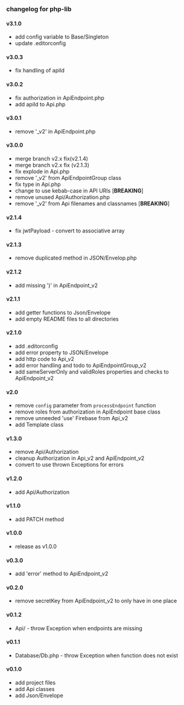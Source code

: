 ### changelog for php-lib

#### v3.1.0

* add config variable to Base/Singleton
* update .editorconfig

#### v3.0.3

* fix handling of apiId

#### v3.0.2

* fix authorization in ApiEndpoint.php
* add apiId to Api.php

#### v3.0.1

* remove '_v2' in ApiEndpoint.php

#### v3.0.0

* merge branch v2.x fix(v2.1.4)
* merge branch v2.x fix (v2.1.3)
* fix explode in Api.php
* remove '_v2' from ApiEndpointGroup class
* fix type in Api.php
* change to use kebab-case in API URIs [**BREAKING**]
* remove unused Api/Authorization.php
* remove '_v2' from Api filenames and classnames [**BREAKING**]


#### v2.1.4

* fix jwtPayload - convert to associative array


#### v2.1.3

* remove duplicated method in JSON/Envelop.php


#### v2.1.2

* add missing ')' in ApiEndpoint_v2


#### v2.1.1

* add getter functions to Json/Envelope
* add empty README files to all directories


#### v2.1.0

* add .editorconfig
* add error property to JSON/Envelope
* add http code to Api_v2
* add error handling and todo to ApiEndpointGroup_v2
* add sameServerOnly and validRoles properties and checks to ApiEndpoint_v2

#### v2.0

* remove `config` parameter from `processEndpoint` function
* remove roles from authorization in ApiEndpoint base class
* remove unneeded 'use' Firebase from Api_v2
* add Template class


#### v1.3.0

* remove Api/Authorization
* cleanup Authorization in Api_v2 and ApiEndpoint_v2
* convert to use thrown Exceptions for errors

#### v1.2.0

* add Api/Authorization

#### v1.1.0

* add PATCH method

#### v1.0.0

* release as v1.0.0

#### v0.3.0

* add 'error' method to ApiEndpoint_v2

#### v0.2.0

* remove secretKey from ApiEndpoint_v2 to only have in one place

#### v0.1.2

* Api/ - throw Exception when endpoints are missing

#### v0.1.1

* Database/Db.php - throw Exception when function does not exist

#### v0.1.0

* add project files
* add Api classes
* add Json/Envelope
